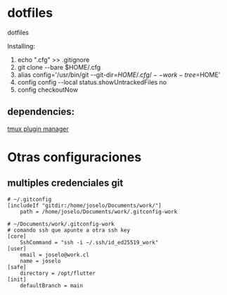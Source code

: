 # dotfiles
dotfiles

Installing:
1. echo ".cfg" >> .gitignore
2. git clone --bare <remote-git-repo-url> $HOME/.cfg
3. alias config='/usr/bin/git --git-dir=$HOME/.cfg/ --work-tree=$HOME'
4. config config --local status.showUntrackedFiles no
5. config checkoutNow


## dependencies:

[tmux plugin manager](https://github.com/tmux-plugins/tpm)

# Otras configuraciones

## multiples credenciales git

```
# ~/.gitconfig
[includeIf "gitdir:/home/joselo/Documents/work/"]
	path = /home/joselo/Documents/work/.gitconfig-work
```

```
# ~/Documents/work/.gitconfig-work
# comando ssh que apunte a otra ssh key
[core]
  	SshCommand = "ssh -i ~/.ssh/id_ed25519_work"
[user]
	email = joselo@work.cl
	name = joselo
[safe]
	directory = /opt/flutter
[init]
	defaultBranch = main
```
